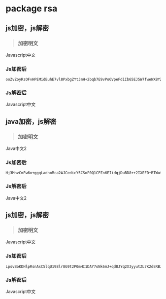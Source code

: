 # package rsa

## js加密，js解密

> ### 加密明文
Javascript中文
### Js加密后
```
ooZvZoyRzOFvHPEMidBuhE7vl8PxbgZYtJmH+2bqb7E9vPoGVpeFdiIb65EJ5W7fweWX8YZ4775B64/wg68s3FlowG2utpFRpu+tiulMKeeF2fYnr28IvzIJcn7nJJ9tO9T+8fAYIRL2JRNnjGi6orZkETPkiugsXAm/ac6bpPQ=
```
### Js解密后
Javascript中文

## java加密，js解密

> ### 加密明文
Java中文2
### Js加密后
```
Hj3MnvCmFw6o+ggqLadnoMca2AJCedicY5CSoF0Q1CPZn6EIidqjDuBD8++2IXEFD+RTWutvhiSSce8Ot09n7JifwWFc3g5hcorHDM/e9MsC0PMxG32AMyZnqMxX+1T0xXnlHI8lr+0q4rNtGZ1f0uaE/ZO3MDzqClmamQO5I/0=
```
### Js解密后
Java中文2

## js加密，js解密

> ### 加密明文
Javascript中文
### Js加密后
```
LpsvBoKDHlpRsnAsC5lqU198lr8G9t2P0mHI1DAY7oNk6mJ+qd8JYq2X3yyutZL7K2dERBJSATqmYaRgnQgWVlMjlOi+j/Ob5kcaqrPVXLFJpgtqLYgJ2Qq7ecw3LrPTAoHNqsReZ7ZzYkWeMkqQzaPuAAT9UmJI1KG7iyOBNFY=
```
### Js解密后
Javascript中文